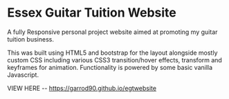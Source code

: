 # Essex Guitar Tuition Website

A fully Responsive personal project website aimed at promoting my guitar tuition business.

This was built using HTML5 and bootstrap for the layout alongside mostly custom CSS including various CSS3
transition/hover effects, transform and keyframes for animation. Functionality is powered by some basic vanilla Javascript.

VIEW HERE -- https://garrod90.github.io/egtwebsite
